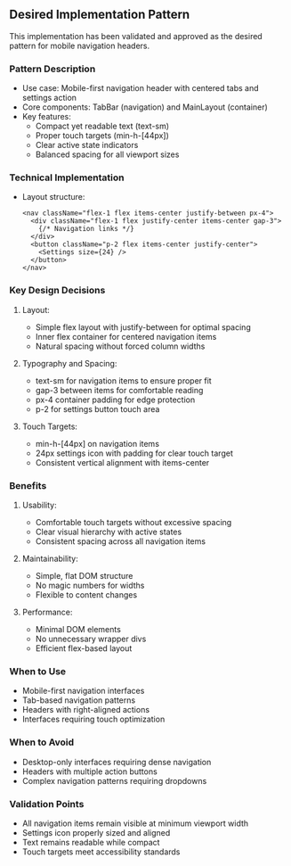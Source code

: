 ## Desired Implementation Pattern
This implementation has been validated and approved as the desired pattern for mobile navigation headers.

### Pattern Description
- Use case: Mobile-first navigation header with centered tabs and settings action
- Core components: TabBar (navigation) and MainLayout (container)
- Key features:
  - Compact yet readable text (text-sm)
  - Proper touch targets (min-h-[44px])
  - Clear active state indicators
  - Balanced spacing for all viewport sizes

### Technical Implementation
- Layout structure:
  ```tsx
  <nav className="flex-1 flex items-center justify-between px-4">
    <div className="flex-1 flex justify-center items-center gap-3">
      {/* Navigation links */}
    </div>
    <button className="p-2 flex items-center justify-center">
      <Settings size={24} />
    </button>
  </nav>
  ```

### Key Design Decisions
1. Layout:
   - Simple flex layout with justify-between for optimal spacing
   - Inner flex container for centered navigation items
   - Natural spacing without forced column widths

2. Typography and Spacing:
   - text-sm for navigation items to ensure proper fit
   - gap-3 between items for comfortable reading
   - px-4 container padding for edge protection
   - p-2 for settings button touch area

3. Touch Targets:
   - min-h-[44px] on navigation items
   - 24px settings icon with padding for clear touch target
   - Consistent vertical alignment with items-center
### Benefits
1. Usability:
   - Comfortable touch targets without excessive spacing
   - Clear visual hierarchy with active states
   - Consistent spacing across all navigation items

2. Maintainability:
   - Simple, flat DOM structure
   - No magic numbers for widths
   - Flexible to content changes

3. Performance:
   - Minimal DOM elements
   - No unnecessary wrapper divs
   - Efficient flex-based layout

### When to Use
- Mobile-first navigation interfaces
- Tab-based navigation patterns
- Headers with right-aligned actions
- Interfaces requiring touch optimization

### When to Avoid
- Desktop-only interfaces requiring dense navigation
- Headers with multiple action buttons
- Complex navigation patterns requiring dropdowns

### Validation Points
- All navigation items remain visible at minimum viewport width
- Settings icon properly sized and aligned
- Text remains readable while compact
- Touch targets meet accessibility standards
